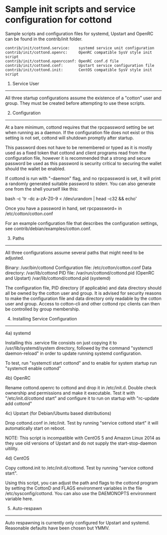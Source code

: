 Sample init scripts and service configuration for cottond
==========================================================

Sample scripts and configuration files for systemd, Upstart and OpenRC
can be found in the contrib/init folder.

    contrib/init/cottond.service:    systemd service unit configuration
    contrib/init/cottond.openrc:     OpenRC compatible SysV style init script
    contrib/init/cottond.openrcconf: OpenRC conf.d file
    contrib/init/cottond.conf:       Upstart service configuration file
    contrib/init/cottond.init:       CentOS compatible SysV style init script

1. Service User
---------------------------------

All three startup configurations assume the existence of a "cotton" user
and group.  They must be created before attempting to use these scripts.

2. Configuration
---------------------------------

At a bare minimum, cottond requires that the rpcpassword setting be set
when running as a daemon.  If the configuration file does not exist or this
setting is not set, cottond will shutdown promptly after startup.

This password does not have to be remembered or typed as it is mostly used
as a fixed token that cottond and client programs read from the configuration
file, however it is recommended that a strong and secure password be used
as this password is security critical to securing the wallet should the
wallet be enabled.

If cottond is run with "-daemon" flag, and no rpcpassword is set, it will
print a randomly generated suitable password to stderr.  You can also
generate one from the shell yourself like this:

bash -c 'tr -dc a-zA-Z0-9 < /dev/urandom | head -c32 && echo'

Once you have a password in hand, set rpcpassword= in /etc/cotton/cotton.conf

For an example configuration file that describes the configuration settings,
see contrib/debian/examples/cotton.conf.

3. Paths
---------------------------------

All three configurations assume several paths that might need to be adjusted.

Binary:              /usr/bin/cottond
Configuration file:  /etc/cotton/cotton.conf
Data directory:      /var/lib/cottond
PID file:            /var/run/cottond/cottond.pid (OpenRC and Upstart)
                     /var/lib/cottond/cottond.pid (systemd)

The configuration file, PID directory (if applicable) and data directory
should all be owned by the cotton user and group.  It is advised for security
reasons to make the configuration file and data directory only readable by the
cotton user and group.  Access to cotton-cli and other cottond rpc clients
can then be controlled by group membership.

4. Installing Service Configuration
-----------------------------------

4a) systemd

Installing this .service file consists on just copying it to
/usr/lib/systemd/system directory, followed by the command
"systemctl daemon-reload" in order to update running systemd configuration.

To test, run "systemctl start cottond" and to enable for system startup run
"systemctl enable cottond"

4b) OpenRC

Rename cottond.openrc to cottond and drop it in /etc/init.d.  Double
check ownership and permissions and make it executable.  Test it with
"/etc/init.d/cottond start" and configure it to run on startup with
"rc-update add cottond"

4c) Upstart (for Debian/Ubuntu based distributions)

Drop cottond.conf in /etc/init.  Test by running "service cottond start"
it will automatically start on reboot.

NOTE: This script is incompatible with CentOS 5 and Amazon Linux 2014 as they
use old versions of Upstart and do not supply the start-stop-daemon uitility.

4d) CentOS

Copy cottond.init to /etc/init.d/cottond. Test by running "service cottond start".

Using this script, you can adjust the path and flags to the cottond program by
setting the CottonD and FLAGS environment variables in the file
/etc/sysconfig/cottond. You can also use the DAEMONOPTS environment variable here.

5. Auto-respawn
-----------------------------------

Auto respawning is currently only configured for Upstart and systemd.
Reasonable defaults have been chosen but YMMV.
